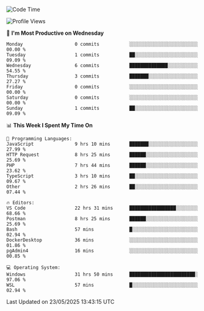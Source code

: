 <!--START_SECTION:waka-->
![Code Time](http://img.shields.io/badge/Code%20Time-5%2C024%20hrs%2055%20mins-blue)

![Profile Views](http://img.shields.io/badge/Profile%20Views-8-blue)

📅 **I'm Most Productive on Wednesday** 

```text
Monday                   0 commits           ░░░░░░░░░░░░░░░░░░░░░░░░░   00.00 % 
Tuesday                  1 commits           ██░░░░░░░░░░░░░░░░░░░░░░░   09.09 % 
Wednesday                6 commits           ██████████████░░░░░░░░░░░   54.55 % 
Thursday                 3 commits           ███████░░░░░░░░░░░░░░░░░░   27.27 % 
Friday                   0 commits           ░░░░░░░░░░░░░░░░░░░░░░░░░   00.00 % 
Saturday                 0 commits           ░░░░░░░░░░░░░░░░░░░░░░░░░   00.00 % 
Sunday                   1 commits           ██░░░░░░░░░░░░░░░░░░░░░░░   09.09 % 
```


📊 **This Week I Spent My Time On** 

```text
💬 Programming Languages: 
JavaScript               9 hrs 10 mins       ███████░░░░░░░░░░░░░░░░░░   27.99 % 
HTTP Request             8 hrs 25 mins       ██████░░░░░░░░░░░░░░░░░░░   25.69 % 
PHP                      7 hrs 44 mins       ██████░░░░░░░░░░░░░░░░░░░   23.62 % 
TypeScript               3 hrs 10 mins       ██░░░░░░░░░░░░░░░░░░░░░░░   09.67 % 
Other                    2 hrs 26 mins       ██░░░░░░░░░░░░░░░░░░░░░░░   07.44 % 

🔥 Editors: 
VS Code                  22 hrs 31 mins      █████████████████░░░░░░░░   68.66 % 
Postman                  8 hrs 25 mins       ██████░░░░░░░░░░░░░░░░░░░   25.69 % 
Bash                     57 mins             █░░░░░░░░░░░░░░░░░░░░░░░░   02.94 % 
DockerDesktop            36 mins             ░░░░░░░░░░░░░░░░░░░░░░░░░   01.86 % 
pgAdmin4                 16 mins             ░░░░░░░░░░░░░░░░░░░░░░░░░   00.85 % 

💻 Operating System: 
Windows                  31 hrs 50 mins      ████████████████████████░   97.06 % 
WSL                      57 mins             █░░░░░░░░░░░░░░░░░░░░░░░░   02.94 % 
```


 Last Updated on 23/05/2025 13:43:15 UTC
<!--END_SECTION:waka-->
